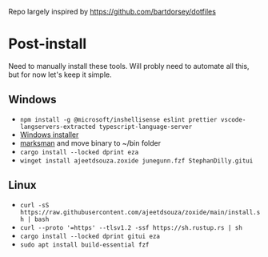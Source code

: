 Repo largely inspired by https://github.com/bartdorsey/dotfiles

# Post-install
Need to manually install these tools. Will probly need to automate all this, but for now let's keep it simple.
## Windows
- `npm install -g @microsoft/inshellisense eslint prettier vscode-langservers-extracted typescript-language-server`
- [Windows installer](https://static.rust-lang.org/rustup/dist/x86_64-pc-windows-msvc/rustup-init.exe)
- [marksman](https://github.com/artempyanykh/marksman/releases) and move binary to ~/bin folder
- `cargo install --locked dprint eza`
- `winget install ajeetdsouza.zoxide junegunn.fzf StephanDilly.gitui` 


## Linux

- `curl -sS https://raw.githubusercontent.com/ajeetdsouza/zoxide/main/install.sh | bash`
- `curl --proto '=https' --tlsv1.2 -ssf https://sh.rustup.rs | sh`
- `cargo install --locked dprint gitui eza`
- `sudo apt install build-essential fzf`

